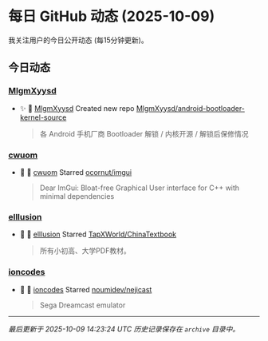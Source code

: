 # 每日 GitHub 动态 (2025-10-09)

我关注用户的今日公开动态 (每15分钟更新)。

## 今日动态

### [MlgmXyysd](https://github.com/MlgmXyysd)
- ✨ 👤 [MlgmXyysd](https://github.com/MlgmXyysd) Created new repo [MlgmXyysd/android-bootloader-kernel-source](https://github.com/MlgmXyysd/android-bootloader-kernel-source)
  > 各 Android 手机厂商 Bootloader 解锁 / 内核开源 / 解锁后保修情况

### [cwuom](https://github.com/cwuom)
- 🌟 👤 [cwuom](https://github.com/cwuom) Starred [ocornut/imgui](https://github.com/ocornut/imgui)
  > Dear ImGui: Bloat-free Graphical User interface for C++ with minimal dependencies

### [elllusion](https://github.com/elllusion)
- 🌟 👤 [elllusion](https://github.com/elllusion) Starred [TapXWorld/ChinaTextbook](https://github.com/TapXWorld/ChinaTextbook)
  > 所有小初高、大学PDF教材。

### [ioncodes](https://github.com/ioncodes)
- 🌟 👤 [ioncodes](https://github.com/ioncodes) Starred [noumidev/nejicast](https://github.com/noumidev/nejicast)
  > Sega Dreamcast emulator


---
*最后更新于 2025-10-09 14:23:24 UTC*
*历史记录保存在 `archive` 目录中。*
